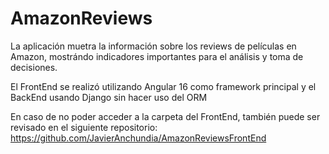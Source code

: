 # AmazonReviews
 La aplicación muetra la información sobre los reviews de películas en Amazon, mostrándo indicadores importantes para el análisis y toma de  decisiones. 
  
 El FrontEnd se realizó utilizando Angular 16 como framework principal y el BackEnd usando Django sin hacer uso del ORM

 En caso de no poder acceder a la carpeta del FrontEnd, también puede ser revisado en el siguiente repositorio: https://github.com/JavierAnchundia/AmazonReviewsFrontEnd
 
 
